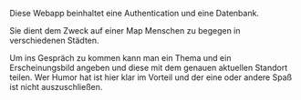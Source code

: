 Diese Webapp beinhaltet eine Authentication und eine Datenbank.


Sie dient dem Zweck auf einer Map Menschen zu begegen in verschiedenen Städten. 

Um ins Gespräch zu kommen kann man ein Thema und ein Erscheinungsbild angeben und diese mit dem genauen aktuellen Standort teilen. Wer Humor hat ist hier klar im Vorteil und der eine oder andere Spaß ist nicht auszuschließen. 



